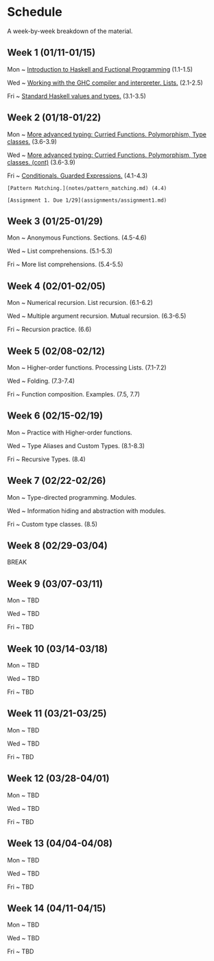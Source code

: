 # Schedule

A week-by-week breakdown of the material.

## Week  1 (01/11-01/15)

Mon
  ~ [Introduction to Haskell and Fuctional Programming](notes/intro.md) (1.1-1.5)

Wed
  ~ [Working with the GHC compiler and interpreter. Lists.](notes/lists.md) (2.1-2.5)

Fri
  ~ [Standard Haskell values and types.](notes/standard.md) (3.1-3.5)

## Week  2 (01/18-01/22)

Mon
  ~ [More advanced typing: Curried Functions. Polymorphism, Type classes.](notes/types_advanced.md) (3.6-3.9)

Wed
  ~ [More advanced typing: Curried Functions. Polymorphism, Type classes. (cont)](notes/types_advanced.md) (3.6-3.9)

Fri
  ~ [Conditionals. Guarded Expressions.](notes/functions_conditionals.md) (4.1-4.3)

    [Pattern Matching.](notes/pattern_matching.md) (4.4)

    [Assignment 1. Due 1/29](assignments/assignment1.md)

## Week  3 (01/25-01/29)

Mon
  ~ Anonymous Functions. Sections. (4.5-4.6)

Wed
  ~ List comprehensions. (5.1-5.3)

Fri
  ~ More list comprehensions. (5.4-5.5)

## Week  4 (02/01-02/05)

Mon
  ~ Numerical recursion. List recursion. (6.1-6.2)

Wed
  ~ Multiple argument recursion. Mutual recursion. (6.3-6.5)

Fri
  ~ Recursion practice. (6.6)

## Week  5 (02/08-02/12)

Mon
  ~ Higher-order functions. Processing Lists. (7.1-7.2)

Wed
  ~ Folding. (7.3-7.4)

Fri
  ~ Function composition. Examples. (7.5, 7.7)


## Week  6 (02/15-02/19)

Mon
  ~ Practice with Higher-order functions.

Wed
  ~ Type Aliases and Custom Types. (8.1-8.3)

Fri
  ~ Recursive Types. (8.4)

## Week  7 (02/22-02/26)

Mon
  ~ Type-directed programming. Modules.

Wed
  ~ Information hiding and abstraction with modules.

Fri
  ~ Custom type classes. (8.5)

## Week  8 (02/29-03/04)

BREAK

## Week  9 (03/07-03/11)

Mon
  ~ TBD

Wed
  ~ TBD

Fri
  ~ TBD

## Week 10 (03/14-03/18)

Mon
  ~ TBD

Wed
  ~ TBD

Fri
  ~ TBD

## Week 11 (03/21-03/25)

Mon
  ~ TBD

Wed
  ~ TBD

Fri
  ~ TBD

## Week 12 (03/28-04/01)

Mon
  ~ TBD

Wed
  ~ TBD

Fri
  ~ TBD

## Week 13 (04/04-04/08)

Mon
  ~ TBD

Wed
  ~ TBD

Fri
  ~ TBD


## Week 14 (04/11-04/15)

Mon
  ~ TBD

Wed
  ~ TBD

Fri
  ~ TBD
